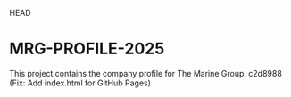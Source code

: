 HEAD

# MRG-PROFILE-2025
This project contains the company profile for The Marine Group.
c2d8988 (Fix: Add index.html for GitHub Pages)
